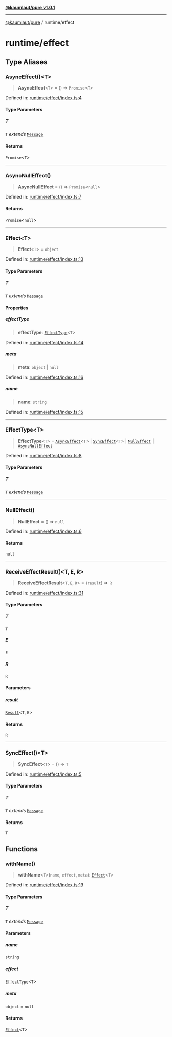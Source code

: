 [**@kaumlaut/pure v1.0.1**](../README.md)

---

[@kaumlaut/pure](../README.md) / runtime/effect

# runtime/effect

## Type Aliases

### AsyncEffect()\<T\>

> **AsyncEffect**\<`T`\> = () => `Promise`\<`T`\>

Defined in: [runtime/effect/index.ts:4](https://github.com/maxkaemmerer/pure/blob/ad08a1f362d626f5df8ff6fc1af25b2bf686c7a2/src/runtime/effect/index.ts#L4)

#### Type Parameters

##### T

`T` _extends_ [`Message`](../runtime.md#message)

#### Returns

`Promise`\<`T`\>

---

### AsyncNullEffect()

> **AsyncNullEffect** = () => `Promise`\<`null`\>

Defined in: [runtime/effect/index.ts:7](https://github.com/maxkaemmerer/pure/blob/ad08a1f362d626f5df8ff6fc1af25b2bf686c7a2/src/runtime/effect/index.ts#L7)

#### Returns

`Promise`\<`null`\>

---

### Effect\<T\>

> **Effect**\<`T`\> = `object`

Defined in: [runtime/effect/index.ts:13](https://github.com/maxkaemmerer/pure/blob/ad08a1f362d626f5df8ff6fc1af25b2bf686c7a2/src/runtime/effect/index.ts#L13)

#### Type Parameters

##### T

`T` _extends_ [`Message`](../runtime.md#message)

#### Properties

##### effectType

> **effectType**: [`EffectType`](#effecttype-1)\<`T`\>

Defined in: [runtime/effect/index.ts:14](https://github.com/maxkaemmerer/pure/blob/ad08a1f362d626f5df8ff6fc1af25b2bf686c7a2/src/runtime/effect/index.ts#L14)

##### meta

> **meta**: `object` \| `null`

Defined in: [runtime/effect/index.ts:16](https://github.com/maxkaemmerer/pure/blob/ad08a1f362d626f5df8ff6fc1af25b2bf686c7a2/src/runtime/effect/index.ts#L16)

##### name

> **name**: `string`

Defined in: [runtime/effect/index.ts:15](https://github.com/maxkaemmerer/pure/blob/ad08a1f362d626f5df8ff6fc1af25b2bf686c7a2/src/runtime/effect/index.ts#L15)

---

### EffectType\<T\>

> **EffectType**\<`T`\> = [`AsyncEffect`](#asynceffect)\<`T`\> \| [`SyncEffect`](#synceffect)\<`T`\> \| [`NullEffect`](#nulleffect) \| [`AsyncNullEffect`](#asyncnulleffect)

Defined in: [runtime/effect/index.ts:8](https://github.com/maxkaemmerer/pure/blob/ad08a1f362d626f5df8ff6fc1af25b2bf686c7a2/src/runtime/effect/index.ts#L8)

#### Type Parameters

##### T

`T` _extends_ [`Message`](../runtime.md#message)

---

### NullEffect()

> **NullEffect** = () => `null`

Defined in: [runtime/effect/index.ts:6](https://github.com/maxkaemmerer/pure/blob/ad08a1f362d626f5df8ff6fc1af25b2bf686c7a2/src/runtime/effect/index.ts#L6)

#### Returns

`null`

---

### ReceiveEffectResult()\<T, E, R\>

> **ReceiveEffectResult**\<`T`, `E`, `R`\> = (`result`) => `R`

Defined in: [runtime/effect/index.ts:31](https://github.com/maxkaemmerer/pure/blob/ad08a1f362d626f5df8ff6fc1af25b2bf686c7a2/src/runtime/effect/index.ts#L31)

#### Type Parameters

##### T

`T`

##### E

`E`

##### R

`R`

#### Parameters

##### result

[`Result`](../result.md#result)\<`T`, `E`\>

#### Returns

`R`

---

### SyncEffect()\<T\>

> **SyncEffect**\<`T`\> = () => `T`

Defined in: [runtime/effect/index.ts:5](https://github.com/maxkaemmerer/pure/blob/ad08a1f362d626f5df8ff6fc1af25b2bf686c7a2/src/runtime/effect/index.ts#L5)

#### Type Parameters

##### T

`T` _extends_ [`Message`](../runtime.md#message)

#### Returns

`T`

## Functions

### withName()

> **withName**\<`T`\>(`name`, `effect`, `meta`): [`Effect`](#effect)\<`T`\>

Defined in: [runtime/effect/index.ts:19](https://github.com/maxkaemmerer/pure/blob/ad08a1f362d626f5df8ff6fc1af25b2bf686c7a2/src/runtime/effect/index.ts#L19)

#### Type Parameters

##### T

`T` _extends_ [`Message`](../runtime.md#message)

#### Parameters

##### name

`string`

##### effect

[`EffectType`](#effecttype-1)\<`T`\>

##### meta

`object` = `null`

#### Returns

[`Effect`](#effect)\<`T`\>
